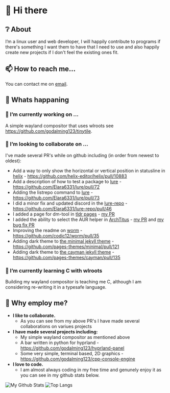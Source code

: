 # 👋 Hi there

## ❔ About
I’m a linux user and web developer, I will happily contribute to programs if there's something I want them to have that I need to use and also happily create new projects if I don't feel the existing ones fit.

## 📫 How to reach me...
You can contact me on [email](mailto:r2hk9ahnf@relay.firefox.com).

## 📰 Whats happaning

### 🔭 I’m currently working on ...
A simple wayland compositor that uses wlroots see https://github.com/godalming123/tinytile.

### 🤝 I’m looking to collaborate on ...
I've made several PR's while on github including (in order from newest to oldest):
- Add a way to only show the horizontal or vertical position in statusline in [helix](https://github.com/helix-editor/helix) - https://github.com/helix-editor/helix/pull/10883
- Add a description of how to test a package to [lure](https://github.com/Elara6331/lure) - https://github.com/Elara6331/lure/pull/72
- Adding the listrepo command to [lure](https://github.com/Elara6331/lure) - https://github.com/Elara6331/lure/pull/73
- I did a minor fix and updated discord in the [lure-repo](https://github.com/Elara6331/lure-repo) - https://github.com/Elara6331/lure-repo/pull/46
- I added a page for dm-tool in [tldr pages](https://github.com/tldr-pages/tldr) - [my PR](https://github.com/tldr-pages/tldr/pull/7710)
- I added the ability to select the AUR helper in [ArchTitus](https://github.com/ChrisTitusTech/ArchTitus) - [my PR](https://github.com/ChrisTitusTech/ArchTitus/pull/189) and [my bug fix PR](https://github.com/ChrisTitusTech/ArchTitus/pull/222)
- Improving the readme on [worm](https://github.com/codic12/worm) - https://github.com/codic12/worm/pull/35
- Adding dark theme to [the minimal jekyll theme](https://github.com/pages-themes/minimal) - https://github.com/pages-themes/minimal/pull/121
- Adding dark theme to [the cayman jekyll theme](https://github.com/pages-themes/cayman) - https://github.com/pages-themes/cayman/pull/135

### 🌱 I’m currently learning C with wlroots
Building my wayland compositor is teaching me C, although I am considering re-writing it in a typesafe language.

## 👔 Why employ me?
- **I like to collaborate.**
  - As you can see from my above PR's I have made several collaborations on variues projects
- **I have made several projects including:**
  - My simple wayland compositor as mentioned above
  - A bar written in python for hyprland - https://github.com/godalming123/hyprland-panel
  - Some very simple, terminal based, 2D graphics - https://github.com/godalming123/cpp-console-engine
- **I love to code.**
  - I am almost always coding in my free time and genunely enjoy it as you can see in my github stats below.
 
![My Github Stats](https://github-readme-stats.vercel.app/api?username=godalming123&theme=cobalt)
![Top Langs](https://github-readme-stats.vercel.app/api/top-langs/?username=godalming123&layout=compact&show_icons=true&theme=cobalt)
